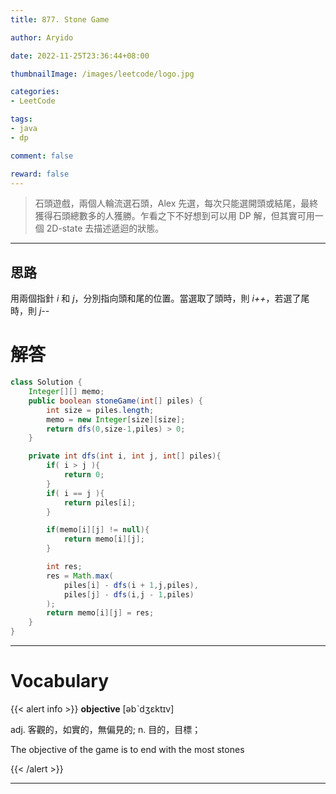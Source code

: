 ```yaml
---
title: 877. Stone Game

author: Aryido

date: 2022-11-25T23:36:44+08:00

thumbnailImage: /images/leetcode/logo.jpg

categories:
- LeetCode

tags:
- java
- dp

comment: false

reward: false
---
```

<!--BODY-->
> 石頭遊戲，兩個人輪流選石頭，Alex 先選，每次只能選開頭或結尾，最終獲得石頭總數多的人獲勝。乍看之下不好想到可以用 DP 解，但其實可用一個 2D-state 去描述遞迴的狀態。
<!--more-->

---

## 思路
用兩個指針 *i* 和 *j*，分別指向頭和尾的位置。當選取了頭時，則 *i++*，若選了尾時，則 *j--*
# 解答
```java
class Solution {
    Integer[][] memo;
    public boolean stoneGame(int[] piles) {
        int size = piles.length;
        memo = new Integer[size][size];
        return dfs(0,size-1,piles) > 0;
    }

    private int dfs(int i, int j, int[] piles){
        if( i > j ){
            return 0;
        }
        if( i == j ){
            return piles[i];
        }

        if(memo[i][j] != null){
            return memo[i][j];
        }

        int res;
        res = Math.max(
            piles[i] - dfs(i + 1,j,piles),
            piles[j] - dfs(i,j - 1,piles)
        );
        return memo[i][j] = res;
    }
}
```

---
# Vocabulary

{{< alert info >}}
**objective** [əbˋdʒɛktɪv]

adj. 客觀的，如實的，無偏見的;
n. 目的，目標；

The objective of the game is to end with the most stones

{{< /alert >}}

---